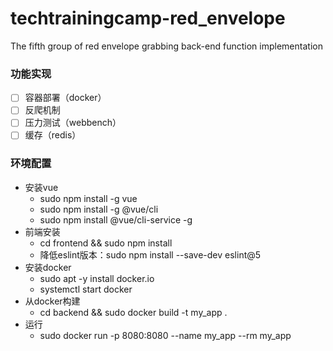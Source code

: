 # techtrainingcamp-red_envelope
The fifth group of red envelope grabbing back-end function implementation


### 功能实现

* [ ] 容器部署（docker）
* [ ] 反爬机制 
* [ ] 压力测试（webbench）
* [ ] 缓存（redis） 

### 环境配置

- 安装vue
    - sudo npm install -g vue
    - sudo npm install -g @vue/cli
    - sudo npm install @vue/cli-service -g
- 前端安装
    - cd frontend && sudo npm install
    - 降低eslint版本：sudo npm install --save-dev eslint@5
- 安装docker
    - sudo apt -y install docker.io
    - systemctl start docker
- 从docker构建
    - cd backend && sudo docker build -t my_app .
- 运行
    - sudo docker run -p 8080:8080 --name my_app --rm my_app